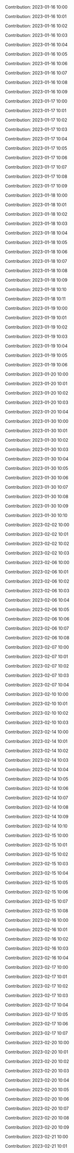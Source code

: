 Contribution: 2023-01-16 10:00

Contribution: 2023-01-16 10:01

Contribution: 2023-01-16 10:02

Contribution: 2023-01-16 10:03

Contribution: 2023-01-16 10:04

Contribution: 2023-01-16 10:05

Contribution: 2023-01-16 10:06

Contribution: 2023-01-16 10:07

Contribution: 2023-01-16 10:08

Contribution: 2023-01-16 10:09

Contribution: 2023-01-17 10:00

Contribution: 2023-01-17 10:01

Contribution: 2023-01-17 10:02

Contribution: 2023-01-17 10:03

Contribution: 2023-01-17 10:04

Contribution: 2023-01-17 10:05

Contribution: 2023-01-17 10:06

Contribution: 2023-01-17 10:07

Contribution: 2023-01-17 10:08

Contribution: 2023-01-17 10:09

Contribution: 2023-01-18 10:00

Contribution: 2023-01-18 10:01

Contribution: 2023-01-18 10:02

Contribution: 2023-01-18 10:03

Contribution: 2023-01-18 10:04

Contribution: 2023-01-18 10:05

Contribution: 2023-01-18 10:06

Contribution: 2023-01-18 10:07

Contribution: 2023-01-18 10:08

Contribution: 2023-01-18 10:09

Contribution: 2023-01-18 10:10

Contribution: 2023-01-18 10:11

Contribution: 2023-01-19 10:00

Contribution: 2023-01-19 10:01

Contribution: 2023-01-19 10:02

Contribution: 2023-01-19 10:03

Contribution: 2023-01-19 10:04

Contribution: 2023-01-19 10:05

Contribution: 2023-01-19 10:06

Contribution: 2023-01-20 10:00

Contribution: 2023-01-20 10:01

Contribution: 2023-01-20 10:02

Contribution: 2023-01-20 10:03

Contribution: 2023-01-20 10:04

Contribution: 2023-01-30 10:00

Contribution: 2023-01-30 10:01

Contribution: 2023-01-30 10:02

Contribution: 2023-01-30 10:03

Contribution: 2023-01-30 10:04

Contribution: 2023-01-30 10:05

Contribution: 2023-01-30 10:06

Contribution: 2023-01-30 10:07

Contribution: 2023-01-30 10:08

Contribution: 2023-01-30 10:09

Contribution: 2023-01-30 10:10

Contribution: 2023-02-02 10:00

Contribution: 2023-02-02 10:01

Contribution: 2023-02-02 10:02

Contribution: 2023-02-02 10:03

Contribution: 2023-02-06 10:00

Contribution: 2023-02-06 10:01

Contribution: 2023-02-06 10:02

Contribution: 2023-02-06 10:03

Contribution: 2023-02-06 10:04

Contribution: 2023-02-06 10:05

Contribution: 2023-02-06 10:06

Contribution: 2023-02-06 10:07

Contribution: 2023-02-06 10:08

Contribution: 2023-02-07 10:00

Contribution: 2023-02-07 10:01

Contribution: 2023-02-07 10:02

Contribution: 2023-02-07 10:03

Contribution: 2023-02-07 10:04

Contribution: 2023-02-10 10:00

Contribution: 2023-02-10 10:01

Contribution: 2023-02-10 10:02

Contribution: 2023-02-10 10:03

Contribution: 2023-02-14 10:00

Contribution: 2023-02-14 10:01

Contribution: 2023-02-14 10:02

Contribution: 2023-02-14 10:03

Contribution: 2023-02-14 10:04

Contribution: 2023-02-14 10:05

Contribution: 2023-02-14 10:06

Contribution: 2023-02-14 10:07

Contribution: 2023-02-14 10:08

Contribution: 2023-02-14 10:09

Contribution: 2023-02-14 10:10

Contribution: 2023-02-15 10:00

Contribution: 2023-02-15 10:01

Contribution: 2023-02-15 10:02

Contribution: 2023-02-15 10:03

Contribution: 2023-02-15 10:04

Contribution: 2023-02-15 10:05

Contribution: 2023-02-15 10:06

Contribution: 2023-02-15 10:07

Contribution: 2023-02-15 10:08

Contribution: 2023-02-16 10:00

Contribution: 2023-02-16 10:01

Contribution: 2023-02-16 10:02

Contribution: 2023-02-16 10:03

Contribution: 2023-02-16 10:04

Contribution: 2023-02-17 10:00

Contribution: 2023-02-17 10:01

Contribution: 2023-02-17 10:02

Contribution: 2023-02-17 10:03

Contribution: 2023-02-17 10:04

Contribution: 2023-02-17 10:05

Contribution: 2023-02-17 10:06

Contribution: 2023-02-17 10:07

Contribution: 2023-02-20 10:00

Contribution: 2023-02-20 10:01

Contribution: 2023-02-20 10:02

Contribution: 2023-02-20 10:03

Contribution: 2023-02-20 10:04

Contribution: 2023-02-20 10:05

Contribution: 2023-02-20 10:06

Contribution: 2023-02-20 10:07

Contribution: 2023-02-20 10:08

Contribution: 2023-02-20 10:09

Contribution: 2023-02-21 10:00

Contribution: 2023-02-21 10:01

